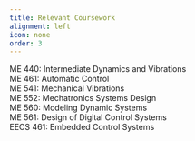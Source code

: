 ```yaml
---
title: Relevant Coursework
alignment: left
icon: none
order: 3
---
```

ME 440: Intermediate Dynamics and Vibrations  
ME 461: Automatic Control    
ME 541: Mechanical Vibrations  
ME 552: Mechatronics Systems Design  
ME 560: Modeling Dynamic Systems  
ME 561: Design of Digital Control Systems  
EECS 461: Embedded Control Systems